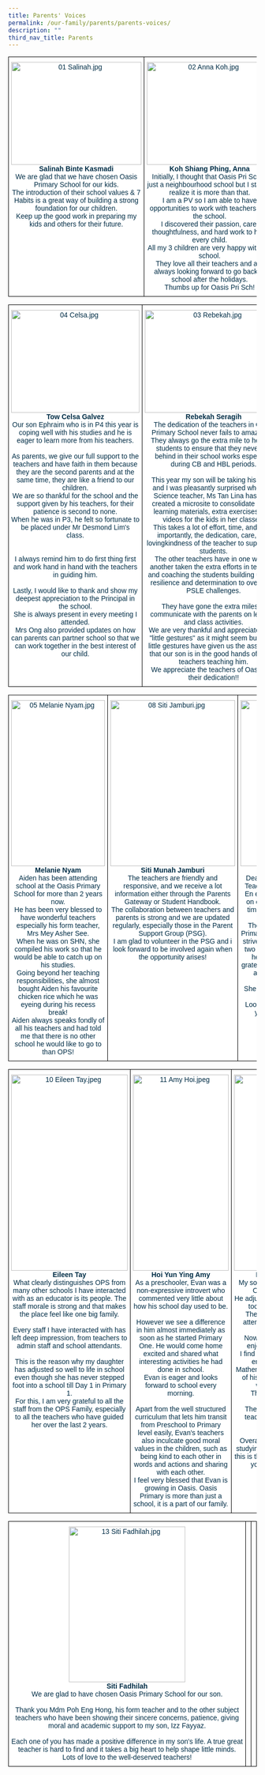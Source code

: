 ```yaml
---
title: Parents' Voices
permalink: /our-family/parents/parents-voices/
description: ""
third_nav_title: Parents
---
```

<style type="text/css">
.tg  {border-collapse:collapse;border-spacing:0;}
.tg td{border-color:black;border-style:solid;border-width:1px;font-family:Arial, sans-serif;font-size:14px;
  overflow:hidden;padding:10px 5px;word-break:normal;}
.tg th{border-color:black;border-style:solid;border-width:1px;font-family:Arial, sans-serif;font-size:14px;
  font-weight:normal;overflow:hidden;padding:10px 5px;word-break:normal;}
.tg .tg-ilyo{background-color:#FFF;color:#002D46;text-align:center;vertical-align:top}
</style>
<table class="tg">
<thead>
  <tr>
    <td class="tg-ilyo"><img src="https://oasispri-moe-edu-sg-admin.cwp.sg/qql/slot/u724/2021/Our%20Family/Parents/PSG/Parents%20Voices/01%20Salinah.jpg" alt="01 Salinah.jpg" width="264" height="208"><br><span style="font-weight:bold;color:#002D46">Salinah Binte Kasmadi</span><br><span style="background-color:initial">We are glad that we have chosen Oasis Primary School for our kids. </span><br><span style="background-color:initial">The introduction of their school values &amp; 7 Habits is a great way of building a strong foundation for our children. </span><br><span style="background-color:initial">Keep up the good work in preparing my kids and others for their future.</span></td>
    <td class="tg-ilyo"><img src="https://oasispri-moe-edu-sg-admin.cwp.sg/qql/slot/u724/2021/Our%20Family/Parents/PSG/Parents%20Voices/02%20Anna%20Koh.jpg" alt="02 Anna Koh.jpg" width="255" height="208"><br><span style="font-weight:bold;color:#002D46">Koh Shiang Phing, Anna</span><br><span style="background-color:initial">Initially, I thought that Oasis Pri Sch is just a neighbourhood school but I start to realize it is more than that. </span><br><span style="background-color:initial">I am a PV so I am able to have opportunities to work with teachers and the school. </span><br><span style="background-color:initial">I discovered their passion, care, thoughtfulness, and hard work to help every child. </span><br><span style="background-color:initial">All my 3 children are very happy with the school. </span><br><span style="background-color:initial">They love all their teachers and are always looking forward to go back to school after the holidays. </span><br><span style="background-color:initial">Thumbs up for Oasis Pri Sch!</span></td>
    <td class="tg-ilyo"><img src="https://oasispri-moe-edu-sg-admin.cwp.sg/qql/slot/u724/2021/Our%20Family/Parents/PSG/Parents%20Voices/07%20Susan%20Ng.jpeg" alt="07 Susan Ng.jpeg" width="237" height="208"><br><span style="font-weight:bold;color:#002D46">Susan Ng Siew Gek</span><br><span style="background-color:initial">Both my boys enjoy school and had wonderful teachers who have been caring and loving throughout their school journey. </span><br><span style="background-color:initial">My boys, who are in P6 and P4 this year, are excited to learn more as their teachers use fun and motivational teaching methods. </span><br><span style="background-color:initial">I am always happy when they come home sharing what they have learnt in school. </span><br><span style="background-color:initial">Thank you Oasis Primary School for nurturing and developing both my boys during their formative primary school years.</span></td>
  </tr>
</thead>
</table>
<style type="text/css">
.tg  {border-collapse:collapse;border-spacing:0;}
.tg td{border-color:black;border-style:solid;border-width:1px;font-family:Arial, sans-serif;font-size:14px;
  overflow:hidden;padding:10px 5px;word-break:normal;}
.tg th{border-color:black;border-style:solid;border-width:1px;font-family:Arial, sans-serif;font-size:14px;
  font-weight:normal;overflow:hidden;padding:10px 5px;word-break:normal;}
.tg .tg-ilyo{background-color:#FFF;color:#002D46;text-align:center;vertical-align:top}
</style>
<table class="tg">
<thead>
  <tr>
    <td class="tg-ilyo"><img src="https://oasispri-moe-edu-sg-admin.cwp.sg/qql/slot/u724/2021/Our%20Family/Parents/PSG/Parents%20Voices/04%20Celsa.jpg" alt="04 Celsa.jpg" width="260" height="208"><br><span style="font-weight:bold;color:#002D46">Tow Celsa Galvez</span><br><span style="background-color:initial">Our son Ephraim who is in P4 this year is coping well with his studies and he is eager to learn more from his teachers.</span><br><br><span style="background-color:initial">As parents, we give our full support to the teachers and have faith in them because they are the second parents and at the same time, they are like a friend to our children. </span><br><span style="background-color:initial">We are so thankful for the school and the support given by his teachers, for their patience is second to none. </span><br><span style="background-color:initial">When he was in P3, he felt so fortunate to be placed under Mr Desmond Lim's class.</span><br><br><br><span style="background-color:initial">I always remind him to do first thing first and work hand in hand with the teachers in guiding him.</span><br><br><span style="background-color:initial">Lastly, I would like to thank and show my deepest appreciation to the Principal in the school. </span><br><span style="background-color:initial">She is always present in every meeting I attended. </span><br><span style="background-color:initial">Mrs Ong also provided updates on how can parents can partner school so that we can work together in the best interest of our child.</span></td>
    <td class="tg-ilyo"><img src="https://oasispri-moe-edu-sg-admin.cwp.sg/qql/slot/u724/2021/Our%20Family/Parents/PSG/Parents%20Voices/03%20Rebekah.jpg" alt="03 Rebekah.jpg" width="279" height="208"><br><span style="font-weight:bold;color:#002D46">Rebekah Seragih</span><br><span style="background-color:initial">The dedication of the teachers in Oasis Primary School never fails to amaze me. </span><br><span style="background-color:initial">They always go the extra mile to help the students to ensure that they never fall behind in their school works especially during CB and HBL periods.</span><br><br><span style="background-color:initial">This year my son will be taking his PSLE and I was pleasantly surprised when his Science teacher, Ms Tan Lina has even created a microsite to consolidate all the learning materials, extra exercises, and videos for the kids in her classes. </span><br><span style="background-color:initial">This takes a lot of effort, time, and most importantly, the dedication, care, and lovingkindness of the teacher to support the students. </span><br><span style="background-color:initial">The other teachers have in one way or another taken the extra efforts in teaching and coaching the students building up their resilience and determination to overcome PSLE challenges.</span><br><br><span style="background-color:initial">They have gone the extra miles to communicate with the parents on lessons and class activities. </span><br><span style="background-color:initial">We are very thankful and appreciate these "little gestures" as it might seem but these little gestures have given us the assurance that our son is in the good hands of all the teachers teaching him. </span><br><span style="background-color:initial">We appreciate the teachers of Oasis and their dedication!!</span></td>
    <td class="tg-ilyo"><img src="https://oasispri-moe-edu-sg-admin.cwp.sg/qql/slot/u724/2021/Our%20Family/Parents/PSG/Parents%20Voices/06%20Elaine%20Ng.jpg" alt="06 Elaine Ng.jpg" width="260" height="208"><br><span style="font-weight:bold;color:#002D46">Elaine Ng</span><br><span style="background-color:initial">My children came home and tried to teach me what they had learnt in the class. </span><br><span style="background-color:initial">It is a joy to see them enjoying their time in school. </span><br><span style="background-color:initial">All the teachers are very friendly and responsive to parents' queries. </span><br><span style="background-color:initial">During the HBL period, it was tough for everyone. </span><br><span style="background-color:initial">A special shoutout to Mrs Nathan as I can feel her additional effort put in in lesson preparations and ensuring students under her charge are able to catch up and coping well.</span></td>
  </tr>
</thead>
</table>
<style type="text/css">
.tg  {border-collapse:collapse;border-spacing:0;}
.tg td{border-color:black;border-style:solid;border-width:1px;font-family:Arial, sans-serif;font-size:14px;
  overflow:hidden;padding:10px 5px;word-break:normal;}
.tg th{border-color:black;border-style:solid;border-width:1px;font-family:Arial, sans-serif;font-size:14px;
  font-weight:normal;overflow:hidden;padding:10px 5px;word-break:normal;}
.tg .tg-ilyo{background-color:#FFF;color:#002D46;text-align:center;vertical-align:top}
</style>
<table class="tg">
<thead>
  <tr>
    <td class="tg-ilyo"><img src="https://oasispri-moe-edu-sg-admin.cwp.sg/qql/slot/u724/2021/Our%20Family/Parents/PSG/Parents%20Voices/05%20Melanie%20Nyam.jpg" alt="05 Melanie Nyam.jpg" width="190" height="336"><br><span style="font-weight:bold;color:#002D46">Melanie Nyam</span><br><span style="background-color:initial">Aiden has been attending school at the Oasis Primary School for more than 2 years now. </span><br><span style="background-color:initial">He has been very blessed to have wonderful teachers especially his form teacher, Mrs Mey Asher See. </span><br><span style="background-color:initial">When he was on SHN, she compiled his work so that he would be able to catch up on his studies. </span><br><span style="background-color:initial">Going beyond her teaching responsibilities, she almost bought Aiden his favourite chicken rice which he was eyeing during his recess break! </span><br><span style="background-color:initial">Aiden always speaks fondly of all his teachers and had told me that there is no other school he would like to go to than OPS!</span></td>
    <td class="tg-ilyo"><img src="https://oasispri-moe-edu-sg-admin.cwp.sg/qql/slot/u724/2021/Our%20Family/Parents/PSG/Parents%20Voices/08%20Siti%20Jamburi.jpg" alt="08 Siti Jamburi.jpg" width="253" height="336"><br><span style="font-weight:bold;color:#002D46">Siti Munah Jamburi</span><br><span style="background-color:initial">The teachers are friendly and responsive, and we receive a lot information either through the Parents Gateway or Student Handbook. </span><br><span style="background-color:initial">The collaboration between teachers and parents is strong and we are updated regularly, especially those in the Parent Support Group (PSG). </span><br><span style="background-color:initial">I am glad to volunteer in the PSG and i look forward to be involved again when the opportunity arises!</span></td>
    <td class="tg-ilyo"><img src="https://oasispri-moe-edu-sg-admin.cwp.sg/qql/slot/u724/2021/Our%20Family/Parents/PSG/Parents%20Voices/09%20Lew%20Pei%20Lin.jpg" alt="09 Lew Pei Lin.jpg" width="250" height="336"><br><span style="font-weight:bold;color:#002D46">Lew Pei Lin</span><br><span style="background-color:initial">Dear School Management Team and Teachers, we are very blessed that Si En enrolled into a school that focuses on charcter building and at the same time nurturing in her a keen-to-learn attitude.</span><br><span style="background-color:initial">The sunshine environment in Oasis Primary really helps to boost my child to strive for her best in many ways. In her two years in school, we had observed her growth and we are especially grateful to Miss Chew of 2019/2020 (P1 and 2Harmony) for her love and patience for the children. </span><br><span style="background-color:initial">She helped to build a good foundation on them.</span><br><span style="background-color:initial">Looking forward to many more fruitful years at Oasis Primary School.</span></td>
  </tr>
</thead>
</table>
<style type="text/css">
.tg  {border-collapse:collapse;border-spacing:0;}
.tg td{border-color:black;border-style:solid;border-width:1px;font-family:Arial, sans-serif;font-size:14px;
  overflow:hidden;padding:10px 5px;word-break:normal;}
.tg th{border-color:black;border-style:solid;border-width:1px;font-family:Arial, sans-serif;font-size:14px;
  font-weight:normal;overflow:hidden;padding:10px 5px;word-break:normal;}
.tg .tg-ilyo{background-color:#FFF;color:#002D46;text-align:center;vertical-align:top}
</style>
<table class="tg">
<thead>
  <tr>
    <td class="tg-ilyo"><img src="https://oasispri-moe-edu-sg-admin.cwp.sg/qql/slot/u724/2021/Our%20Family/Parents/PSG/Parents%20Voices/10%20Eileen%20Tay.jpeg" alt="10 Eileen Tay.jpeg" width="236" height="397"><br><span style="font-weight:bold;color:#002D46">Eileen Tay</span><br><span style="background-color:initial">What clearly distinguishes OPS from many other schools I have interacted with as an educator is its people. The staff morale is strong and that makes the place feel like one big family.</span><br><br><span style="background-color:initial">Every staff I have interacted with has left deep impression, from teachers to admin staff and school attendants.</span><br><br><span style="background-color:initial">This is the reason why my daughter has adjusted so well to life in school even though she has never stepped foot into a school till Day 1 in Primary 1. </span><br><span style="background-color:initial">For this, I am very grateful to all the staff from the OPS Family, especially to all the teachers who have guided her over the last 2 years.</span></td>
    <td class="tg-ilyo"><img src="https://oasispri-moe-edu-sg-admin.cwp.sg/qql/slot/u724/2021/Our%20Family/Parents/PSG/Parents%20Voices/11%20Amy%20Hoi.jpeg" alt="11 Amy Hoi.jpeg" width="194" height="397"><br><span style="font-weight:bold;color:#002D46">Hoi Yun Ying Amy</span><br><span style="background-color:initial">As a preschooler, Evan was a non-expressive introvert who commented very little about how his school day used to be.</span><br><br><span style="background-color:initial">However we see a difference in him almost immediately as soon as he started Primary One. He would come home excited and shared what interesting activities he had done in school. </span><br><span style="background-color:initial">Evan is eager and looks forward to school every morning.</span><br><br><span style="background-color:initial">Apart from the well structured curriculum that lets him transit from Preschool to Primary level easily, Evan's teachers also inculcate good moral values in the children, such as being kind to each other in words and actions and sharing with each other. </span><br><span style="background-color:initial">I feel very blessed that Evan is growing in Oasis. Oasis Primary is more than just a school, it is a part of our family.</span></td>
    <td class="tg-ilyo"><img src="https://oasispri-moe-edu-sg-admin.cwp.sg/qql/slot/u724/2021/Our%20Family/Parents/PSG/Parents%20Voices/12%20Debashis%20Ghosh.jpg" alt="12 Debashis Ghosh.jpg" width="262" height="397"><br><span style="font-weight:bold;color:#002D46">Debashis Aloknath Ghosh</span><br><span style="background-color:initial">My son started his primary education in Oasis Primary school in 2019. </span><br><span style="background-color:initial">He adjusted well to his classmates and he took a fond liking to his teachers. </span><br><span style="background-color:initial">The teachers have been extremely attentive to the needs of the children under their tutelage. </span><br><span style="background-color:initial">Now in his 3rd year in OPS, my son enjoys attending school each day. </span><br><span style="background-color:initial">I find that he is able to understand and enjoy subjects like English and Mathematics by following the instructions of his teachers in school and revising what he has learnt at home. </span><br><span style="background-color:initial">The school premises are clean.</span><br><br><span style="background-color:initial">The form teacher and other subject teachers update my child's learning progress to me frequently.</span><br><br><span style="background-color:initial">Overall, I am delighted to have my son studying here and I remain confident that this is the right place for his schooling at a young and impressionable age.</span></td>
  </tr>
</thead>
</table>

<style type="text/css">
.tg  {border-collapse:collapse;border-spacing:0;}
.tg td{border-color:black;border-style:solid;border-width:1px;font-family:Arial, sans-serif;font-size:14px;
  overflow:hidden;padding:10px 5px;word-break:normal;}
.tg th{border-color:black;border-style:solid;border-width:1px;font-family:Arial, sans-serif;font-size:14px;
  font-weight:normal;overflow:hidden;padding:10px 5px;word-break:normal;}
.tg .tg-ilyo{background-color:#FFF;color:#002D46;text-align:center;vertical-align:top}
.tg .tg-0lax{text-align:left;vertical-align:top}
</style>
<table class="tg">
<thead>
  <tr>
    <td class="tg-ilyo"><img src="https://oasispri-moe-edu-sg-admin.cwp.sg/qql/slot/u724/2021/Our%20Family/Parents/PSG/Parents%20Voices/13%20Siti%20Fadhilah.jpg" alt="13 Siti Fadhilah.jpg" width="236" height="315"><br><span style="font-weight:bold;color:#002D46">Siti Fadhilah</span><br><span style="background-color:initial">We are glad to have chosen Oasis Primary School for our son.</span><br><br><span style="background-color:initial">Thank you Mdm Poh Eng Hong, his form teacher and to the other subject teachers who have been showing their sincere concerns, patience, giving moral and academic support to my son, Izz Fayyaz.</span><br><br><span style="background-color:initial">Each one of you has made a positive difference in my son's life. A true great teacher is hard to find and it takes a big heart to help shape little minds. Lots of love to the well-deserved teachers!</span></td>
    <td class="tg-0lax"></td>
    <td class="tg-0lax"></td>
  </tr>
</thead>
</table>
